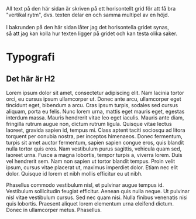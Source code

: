 <div class="typo">All text på den här sidan är skriven på ett horisontellt grid för att få bra "vertikal rytm", dvs. texten delar en och samma multipel av en höjd.
<br>
<br>I bakrunden på den här sidan låter jag det horisontella gridet synas,<br>
så att jag kan kolla hur texten ligger på gridet och kan testa olika saker.
<h1>Typografi</h1>
<h2>Det här är H2</h2>

Lorem ipsum dolor sit amet, consectetur adipiscing elit. Nam lacinia tortor orci, eu cursus ipsum ullamcorper ut. Donec ante arcu, ullamcorper eget tincidunt eget, bibendum a arcu. Cras ipsum turpis, sodales sed cursus aliquam, porta eu felis. Nunc lorem urna, mattis eget mauris eget, egestas interdum massa. Mauris hendrerit vitae leo eget iaculis. Mauris ante diam, fringilla rutrum augue non, dictum rutrum ligula. Quisque vitae lectus laoreet, gravida sapien id, tempus mi. Class aptent taciti sociosqu ad litora torquent per conubia nostra, per inceptos himenaeos. Donec fermentum, turpis sit amet auctor fermentum, sapien sapien congue eros, quis blandit nulla tortor quis eros. Nam vestibulum purus sagittis, vehicula quam sed, laoreet urna. Fusce a magna lobortis, tempor turpis a, viverra lorem. Duis vel hendrerit sem. Nam non sapien ut tortor blandit tempus. Proin velit ipsum, cursus vitae placerat ut, maximus imperdiet dolor. Etiam nec elit dolor. Quisque id lorem et nibh mollis efficitur eu ut nibh.

Phasellus commodo vestibulum nisl, et pulvinar augue tempus id. Vestibulum sollicitudin feugiat efficitur. Aenean quis nulla neque. Ut pulvinar nisl vitae vestibulum cursus. Sed nec quam nisi. Nulla finibus venenatis nisi quis lobortis. Praesent aliquet lorem elementum urna eleifend dictum. Donec in ullamcorper metus. Phasellus.
</div>
